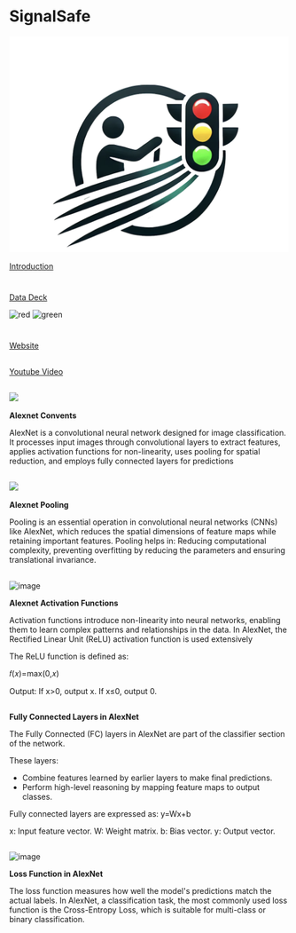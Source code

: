 # SignalSafe



<img src="SignalSafeLogo.png" alt="SignalSafe Logo" width="600"/>

[Introduction](https://docs.google.com/presentation/d/131DjNkodW-H4hMsFSn5oTiVO1D9MgEXv0WWQGfe7uTA/edit#slide=id.p)
#
#








###
[Data Deck](https://docs.google.com/presentation/d/1BwfaCczKoyCVFjTcvxK5QguIIY-9vJnExXco0d_DtjQ/edit#slide=id.g2d5f33bc7f1_0_196)

<img src="https://upload.wikimedia.org/wikipedia/commons/thumb/9/91/Modern_British_LED_Traffic_Light.jpg/440px-Modern_British_LED_Traffic_Light.jpg" alt="red" width="250"/>

<img src="https://hips.hearstapps.com/hmg-prod/images/green-traffic-light-royalty-free-image-1675887049.jpg" alt="green" width="250"/>



#
#


###

[Website](https://isabelacifuentes.github.io/Signal-Safe/)



##

##

[Youtube Video](https://youtu.be/0hLI2-J7s10)


##

##
<img src="https://cdn-5f733ed3c1ac190fbc56ef88.closte.com/wp-content/uploads/2017/03/alexnet_small.png" width="400">

**Alexnet Convents**

AlexNet is a convolutional neural network designed for image classification. It processes input images through convolutional layers to extract features, applies activation functions for non-linearity, uses pooling for spatial reduction, and employs fully connected layers for predictions


##

##
<img src="https://miro.medium.com/v2/resize:fit:1248/1*ECIusCMDF0J9ONrGmG-BBg.png" width="400">

**Alexnet Pooling**

Pooling is an essential operation in convolutional neural networks (CNNs) like AlexNet, which reduces the spatial dimensions of feature maps while retaining important features. Pooling helps in: Reducing computational complexity, preventing overfitting by reducing the parameters and ensuring translational invariance.



##

##

![image](https://github.com/user-attachments/assets/61996ba4-3379-4894-a011-de51d219cc48)


**Alexnet Activation Functions**

Activation functions introduce non-linearity into neural networks, enabling them to learn complex patterns and relationships in the data. In AlexNet, the Rectified Linear Unit (ReLU) activation function is used extensively

The ReLU function is defined as:

𝑓(𝑥)=max(0,𝑥)

Output:
If x>0, output x.
If x≤0, output 0.



##

##

**Fully Connected Layers in AlexNet**

The Fully Connected (FC) layers in AlexNet are part of the classifier section of the network. 

These layers:
- Combine features learned by earlier layers to make final predictions.
- Perform high-level reasoning by mapping feature maps to output classes.

Fully connected layers are expressed as: y=Wx+b

x: Input feature vector.
W: Weight matrix.
b: Bias vector.
y: Output vector.



##

##

![image](https://github.com/user-attachments/assets/d4b58f5f-3f07-4f22-a392-192d4471b845)

**Loss Function in AlexNet**

The loss function measures how well the model's predictions match the actual labels. In AlexNet, a classification task, the most commonly used loss function is the Cross-Entropy Loss, which is suitable for multi-class or binary classification.

